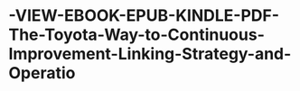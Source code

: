 # -VIEW-EBOOK-EPUB-KINDLE-PDF-The-Toyota-Way-to-Continuous-Improvement-Linking-Strategy-and-Operatio